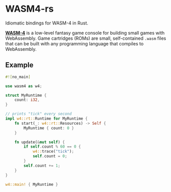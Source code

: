 WASM4-rs 
====

Idiomatic bindings for WASM-4 in Rust.

[**WASM-4**](https://github.com/aduros/wasm4) is a low-level fantasy game console for building small games with WebAssembly. Game
cartridges (ROMs) are small, self-contained `.wasm` files that can be built with any programming
language that compiles to WebAssembly.

Example
----

```rust
#![no_main]

use wasm4 as w4;

struct MyRuntime {
    count: i32,
}

// prints "tick" every second
impl w4::rt::Runtime for MyRuntime {
    fn start(_: w4::rt::Resources) -> Self {
        MyRuntime { count: 0 }
    }

    fn update(&mut self) {
        if self.count % 60 == 0 {
            w4::trace("tick");
            self.count = 0;
        }
        self.count += 1;
    }
}

w4::main! { MyRuntime }
```
